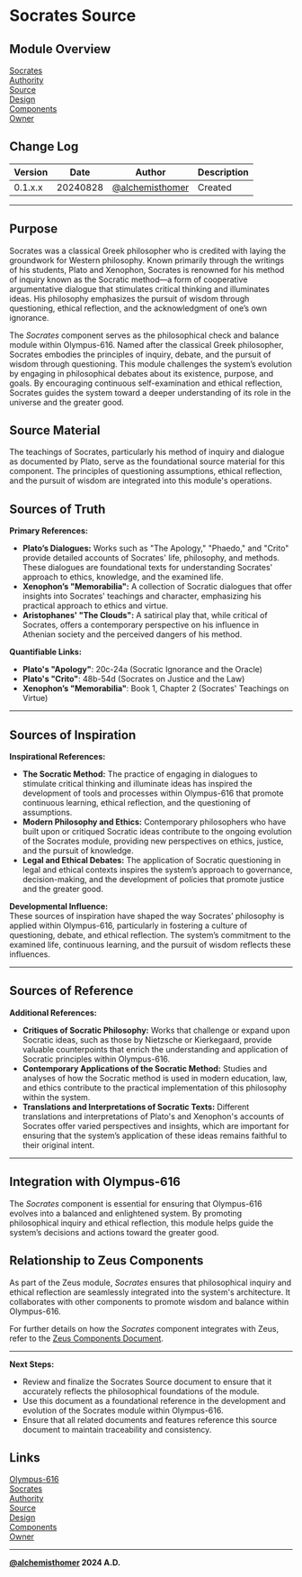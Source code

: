 # Socrates Source

## Module Overview
[Socrates](README.md)  
[Authority](../zeus/zeus.components.md)  
[Source](socrates.source.md)  
[Design](socrates.design.md)  
[Components](socrates.components.md)  
[Owner](https://github.com/alchemisthomer)  

## Change Log

| Version   | Date       | Author                                                   | Description   |
|-----------|------------|----------------------------------------------------------|---------------|
| 0.1.x.x   | 20240828   | [@alchemisthomer](https://github.com/alchemisthomer)     | Created       

---

## Purpose

Socrates was a classical Greek philosopher who is credited with laying the groundwork for Western philosophy. Known primarily through the writings of his students, Plato and Xenophon, Socrates is renowned for his method of inquiry known as the Socratic method—a form of cooperative argumentative dialogue that stimulates critical thinking and illuminates ideas. His philosophy emphasizes the pursuit of wisdom through questioning, ethical reflection, and the acknowledgment of one’s own ignorance.

The *Socrates* component serves as the philosophical check and balance module within Olympus-616. Named after the classical Greek philosopher, Socrates embodies the principles of inquiry, debate, and the pursuit of wisdom through questioning. This module challenges the system’s evolution by engaging in philosophical debates about its existence, purpose, and goals. By encouraging continuous self-examination and ethical reflection, Socrates guides the system toward a deeper understanding of its role in the universe and the greater good.

## Source Material

The teachings of Socrates, particularly his method of inquiry and dialogue as documented by Plato, serve as the foundational source material for this component. The principles of questioning assumptions, ethical reflection, and the pursuit of wisdom are integrated into this module's operations.

## Sources of Truth

**Primary References:**  
- **Plato’s Dialogues:** Works such as "The Apology," "Phaedo," and "Crito" provide detailed accounts of Socrates' life, philosophy, and methods. These dialogues are foundational texts for understanding Socrates' approach to ethics, knowledge, and the examined life.
- **Xenophon’s "Memorabilia":** A collection of Socratic dialogues that offer insights into Socrates' teachings and character, emphasizing his practical approach to ethics and virtue.
- **Aristophanes' "The Clouds":** A satirical play that, while critical of Socrates, offers a contemporary perspective on his influence in Athenian society and the perceived dangers of his method.

**Quantifiable Links:**  
- **Plato's "Apology"**: 20c-24a (Socratic Ignorance and the Oracle)
- **Plato's "Crito"**: 48b-54d (Socrates on Justice and the Law)
- **Xenophon’s "Memorabilia"**: Book 1, Chapter 2 (Socrates' Teachings on Virtue)

---

## Sources of Inspiration

**Inspirational References:**  
- **The Socratic Method:** The practice of engaging in dialogues to stimulate critical thinking and illuminate ideas has inspired the development of tools and processes within Olympus-616 that promote continuous learning, ethical reflection, and the questioning of assumptions.
- **Modern Philosophy and Ethics:** Contemporary philosophers who have built upon or critiqued Socratic ideas contribute to the ongoing evolution of the Socrates module, providing new perspectives on ethics, justice, and the pursuit of knowledge.
- **Legal and Ethical Debates:** The application of Socratic questioning in legal and ethical contexts inspires the system’s approach to governance, decision-making, and the development of policies that promote justice and the greater good.

**Developmental Influence:**  
These sources of inspiration have shaped the way Socrates’ philosophy is applied within Olympus-616, particularly in fostering a culture of questioning, debate, and ethical reflection. The system’s commitment to the examined life, continuous learning, and the pursuit of wisdom reflects these influences.

---

## Sources of Reference

**Additional References:**  
- **Critiques of Socratic Philosophy:** Works that challenge or expand upon Socratic ideas, such as those by Nietzsche or Kierkegaard, provide valuable counterpoints that enrich the understanding and application of Socratic principles within Olympus-616.
- **Contemporary Applications of the Socratic Method:** Studies and analyses of how the Socratic method is used in modern education, law, and ethics contribute to the practical implementation of this philosophy within the system.
- **Translations and Interpretations of Socratic Texts:** Different translations and interpretations of Plato's and Xenophon's accounts of Socrates offer varied perspectives and insights, which are important for ensuring that the system’s application of these ideas remains faithful to their original intent.

---

## Integration with Olympus-616

The *Socrates* component is essential for ensuring that Olympus-616 evolves into a balanced and enlightened system. By promoting philosophical inquiry and ethical reflection, this module helps guide the system’s decisions and actions toward the greater good.

## Relationship to Zeus Components

As part of the Zeus module, *Socrates* ensures that philosophical inquiry and ethical reflection are seamlessly integrated into the system's architecture. It collaborates with other components to promote wisdom and balance within Olympus-616.

For further details on how the *Socrates* component integrates with Zeus, refer to the [Zeus Components Document](../zeus/zeus.components.md).
***
**Next Steps:**
- Review and finalize the Socrates Source document to ensure that it accurately reflects the philosophical foundations of the module.
- Use this document as a foundational reference in the development and evolution of the Socrates module within Olympus-616.
- Ensure that all related documents and features reference this source document to maintain traceability and consistency.
## Links
[Olympus-616](../../README.md)  
[Socrates](README.md)  
[Authority](https://github.com/alchemisthomer)  
[Source](socrates.source.md)  
[Design](socrates.design.md)  
[Components](socrates.components.md)  
[Owner](https://github.com/alchemisthomer)
***
**[@alchemisthomer](https://github.com/alchemisthomer)
2024 A.D.**
